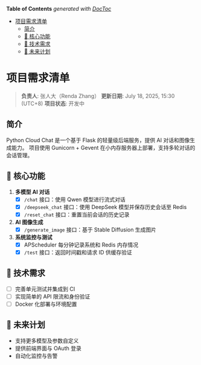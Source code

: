 <!-- START doctoc generated TOC please keep comment here to allow auto update -->
<!-- DON'T EDIT THIS SECTION, INSTEAD RE-RUN doctoc TO UPDATE -->
**Table of Contents**  *generated with [DocToc](https://github.com/thlorenz/doctoc)*

- [项目需求清单](#%E9%A1%B9%E7%9B%AE%E9%9C%80%E6%B1%82%E6%B8%85%E5%8D%95)
  - [简介](#%E7%AE%80%E4%BB%8B)
  - [🚀 核心功能](#-%E6%A0%B8%E5%BF%83%E5%8A%9F%E8%83%BD)
  - [🔧 技术需求](#-%E6%8A%80%E6%9C%AF%E9%9C%80%E6%B1%82)
  - [🌱 未来计划](#-%E6%9C%AA%E6%9D%A5%E8%AE%A1%E5%88%92)

<!-- END doctoc generated TOC please keep comment here to allow auto update -->

# 项目需求清单

> **负责人**: 张人大（Renda Zhang）
> **更新日期**: July 18, 2025, 15:30 (UTC+8)
> **项目状态**: 开发中

## 简介

Python Cloud Chat 是一个基于 Flask 的轻量级后端服务，提供 AI 对话和图像生成能力。
项目使用 Gunicorn + Gevent 在小内存服务器上部署，支持多轮对话的会话管理。

## 🚀 核心功能

1. **多模型 AI 对话**
   - [x] `/chat` 接口：使用 Qwen 模型进行流式对话
   - [x] `/deepseek_chat` 接口：使用 DeepSeek 模型并保存历史会话至 Redis
   - [x] `/reset_chat` 接口：重置当前会话的历史记录
2. **AI 图像生成**
   - [x] `/generate_image` 接口：基于 Stable Diffusion 生成图片
3. **系统监控与测试**
   - [x] APScheduler 每分钟记录系统和 Redis 内存情况
   - [x] `/test` 接口：返回时间戳和请求 ID 供缓存验证

## 🔧 技术需求

- [ ] 完善单元测试并集成到 CI
- [ ] 实现简单的 API 限流和身份验证
- [ ] Docker 化部署与环境配置

## 🌱 未来计划

- 支持更多模型及参数自定义
- 提供前端界面与 OAuth 登录
- 自动化监控与告警
